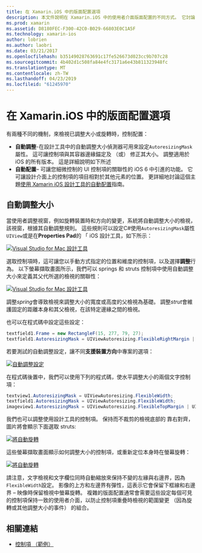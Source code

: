 ```yaml
---
title: 在 Xamarin.iOS 中的版面配置選項
description: 本文件說明在 Xamarin.iOS 中的使用者介面版面配置的不同方式。 它討論自動調整大小和自動版面配置。
ms.prod: xamarin
ms.assetid: D8180FEC-F300-42C0-B029-66803E0C1A5F
ms.technology: xamarin-ios
author: lobrien
ms.author: laobri
ms.date: 03/21/2017
ms.openlocfilehash: b35149028763691c17fe526673d023cc9b707c28
ms.sourcegitcommit: 4b402d1c508fa84e4fc3171a6e43b811323948fc
ms.translationtype: MT
ms.contentlocale: zh-TW
ms.lasthandoff: 04/23/2019
ms.locfileid: "61245970"
---
```

# <a name="layout-options-in-xamarinios"></a>在 Xamarin.iOS 中的版面配置選項

有兩種不同的機制，來檢視已調整大小或旋轉時，控制配置：

-  **自動調整**-在設計工具中的自動調整大小偵測器可用來設定`AutoresizingMask`屬性。 這可讓控制項與其容器邊緣錨定及 （或） 修正其大小。 調整適用於 iOS 的所有版本。 這是詳細說明如下所述
-  **自動配置**– 可讓您細微控制的 UI 控制項的關聯性的 iOS 6 中引進的功能。 它可讓設計介面上的控制項的項目相對於其他元素的位置。 更詳細地討論這個主題[使用 Xamarin iOS 設計工具的自動配置](~/ios/user-interface/designer/designer-auto-layout.md)指南。

## <a name="autosizing"></a>自動調整大小

當使用者調整視窗，例如旋轉裝置時和方向的變更，系統將自動調整大小的檢視，該視窗，根據其自動調整規則。 這些規則可以設定C#使用`AutoresizingMask`屬性`UIView`或是在**Properties Pad**的 「 iOS 設計工具，如下所示：

 [![](layout-options-images/image41.png "Visual Studio for Mac 設計工具")](layout-options-images/image41.png#lightbox)

選取控制項時，這可讓您以手動方式指定的位置和維度的控制項，以及選擇**調整**行為。 以下螢幕擷取畫面所示，我們可以 springs 和 struts 控制項中使用自動調整大小來定義其父代所選的檢視的關聯性：

 [![](layout-options-images/image42.png "Visual Studio for Mac 設計工具")](layout-options-images/image42.png#lightbox)

調整*spring*會導致檢視來調整大小的寬度或高度的父檢視為基礎。 調整*strut*會維護固定的距離本身和其父檢視，在該特定邊緣之間的檢視。

也可以在程式碼中設定這些設定：

```csharp
textfield1.Frame = new RectangleF(15, 277, 79, 27);
textfield1.AutoresizingMask = UIViewAutoresizing.FlexibleRightMargin | UIViewAutoresizing.FlexibleBottomMargin;
```


若要測試的自動調整設定，讓不同**支援裝置方向**中專案的選項：

 [![](layout-options-images/image43a.png "自動調整設定")](layout-options-images/image43a.png#lightbox)

在程式碼後置中，我們可以使用下列的程式碼，使水平調整大小的兩個文字控制項：

```csharp
textview1.AutoresizingMask = UIViewAutoresizing.FlexibleWidth;
textfield1.AutoresizingMask = UIViewAutoresizing.FlexibleWidth;
imageview1.AutoresizingMask = UIViewAutoresizing.FlexibleTopMargin | UIViewAutoresizing.FlexibleLeftMargin;
```


我們也可以調整使用設計工具的控制項。 保持而不裁剪的檢視底部的 靠右對齊，圖片將會顯示下面選取 struts:

 [![](layout-options-images/autoresize.png "將自動旋轉")](layout-options-images/autoresize.png#lightbox)

這些螢幕擷取畫面顯示如何調整大小的控制項，或重新定位本身時在螢幕旋轉：

 [![](layout-options-images/image44a.png "將自動旋轉")](layout-options-images/image44a.png#lightbox)

請注意，文字檢視和文字欄位同時自動縮放來保持不變的左緣與右邊界，因為`FlexibleWidth`設定。 影像的上方和左邊界有彈性，這表示它會保留下框線和右邊界 – 映像時保留檢視中螢幕旋轉。 複雜的版面配置通常會需要這些設定每個可見的控制項保持一致的使用者介面，以防止控制項重疊時檢視的範圍變更 （因為旋轉或其他調整大小的事件） 的組合。





## <a name="related-links"></a>相關連結

- [控制項 （範例）](https://developer.xamarin.com/samples/Controls/)

